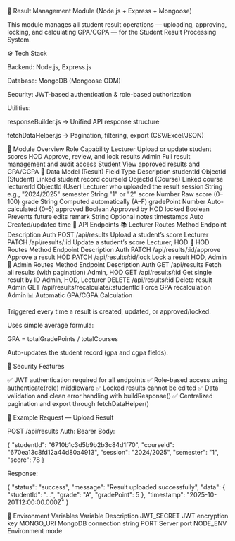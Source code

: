 🧾 Result Management Module (Node.js + Express + Mongoose)

This module manages all student result operations — uploading, approving, locking, and calculating GPA/CGPA — for the Student Result Processing System.

⚙️ Tech Stack

Backend: Node.js, Express.js

Database: MongoDB (Mongoose ODM)

Security: JWT-based authentication & role-based authorization

Utilities:

responseBuilder.js → Unified API response structure

fetchDataHelper.js → Pagination, filtering, export (CSV/Excel/JSON)

🧩 Module Overview
Role	Capability
Lecturer	Upload or update student scores
HOD	Approve, review, and lock results
Admin	Full result management and audit access
Student	View approved results and GPA/CGPA
🧠 Data Model (Result)
Field	Type	Description
studentId	ObjectId (Student)	Linked student record
courseId	ObjectId (Course)	Linked course
lecturerId	ObjectId (User)	Lecturer who uploaded the result
session	String	e.g., "2024/2025"
semester	String	"1" or "2"
score	Number	Raw score (0–100)
grade	String	Computed automatically (A–F)
gradePoint	Number	Auto-calculated (0–5)
approved	Boolean	Approved by HOD
locked	Boolean	Prevents future edits
remark	String	Optional notes
timestamps	Auto	Created/updated time
🚀 API Endpoints
📚 Lecturer Routes
Method	Endpoint	Description	Auth
POST	/api/results	Upload a student’s score	Lecturer
PATCH	/api/results/:id	Update a student’s score	Lecturer, HOD
🧠 HOD Routes
Method	Endpoint	Description	Auth
PATCH	/api/results/:id/approve	Approve a result	HOD
PATCH	/api/results/:id/lock	Lock a result	HOD, Admin
🔹 Admin Routes
Method	Endpoint	Description	Auth
GET	/api/results	Fetch all results (with pagination)	Admin, HOD
GET	/api/results/:id	Get single result by ID	Admin, HOD, Lecturer
DELETE	/api/results/:id	Delete result	Admin
GET	/api/results/recalculate/:studentId	Force GPA recalculation	Admin
📊 Automatic GPA/CGPA Calculation

Triggered every time a result is created, updated, or approved/locked.

Uses simple average formula:

GPA = totalGradePoints / totalCourses


Auto-updates the student record (gpa and cgpa fields).

🧰 Security Features

✅ JWT authentication required for all endpoints
✅ Role-based access using authenticate(role) middleware
✅ Locked results cannot be edited
✅ Data validation and clean error handling with buildResponse()
✅ Centralized pagination and export through fetchDataHelper()

🧪 Example Request — Upload Result

POST /api/results
Auth: Bearer <lecturer-token>
Body:

{
  "studentId": "6710b1c3d5b9b2b3c84d1f70",
  "courseId": "670ea13c8fd12a44d80a4913",
  "session": "2024/2025",
  "semester": "1",
  "score": 78
}


Response:

{
  "status": "success",
  "message": "Result uploaded successfully",
  "data": {
    "studentId": "...",
    "grade": "A",
    "gradePoint": 5
  },
  "timestamp": "2025-10-20T12:00:00.000Z"
}

🧾 Environment Variables
Variable	Description
JWT_SECRET	JWT encryption key
MONGO_URI	MongoDB connection string
PORT	Server port
NODE_ENV	Environment mode